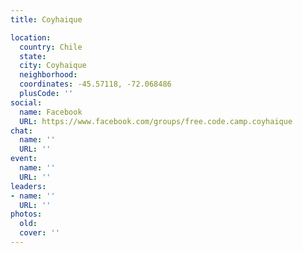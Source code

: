 ```yaml
---
title: Coyhaique

location:
  country: Chile
  state: 
  city: Coyhaique
  neighborhood: 
  coordinates: -45.57118, -72.068486
  plusCode: ''
social:
  name: Facebook
  URL: https://www.facebook.com/groups/free.code.camp.coyhaique
chat:
  name: ''
  URL: ''
event:
  name: ''
  URL: ''
leaders:
- name: ''
  URL: ''
photos:
  old: 
  cover: ''
---
```

